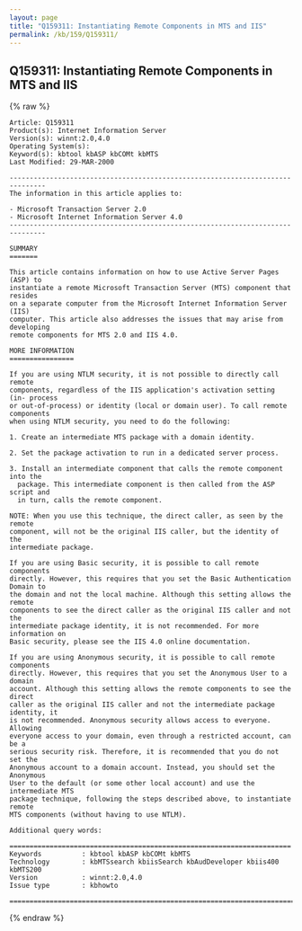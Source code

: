 ```yaml
---
layout: page
title: "Q159311: Instantiating Remote Components in MTS and IIS"
permalink: /kb/159/Q159311/
---
```


## Q159311: Instantiating Remote Components in MTS and IIS

{% raw %}

	Article: Q159311
	Product(s): Internet Information Server
	Version(s): winnt:2.0,4.0
	Operating System(s): 
	Keyword(s): kbtool kbASP kbCOMt kbMTS
	Last Modified: 29-MAR-2000
	
	-------------------------------------------------------------------------------
	The information in this article applies to:
	
	- Microsoft Transaction Server 2.0 
	- Microsoft Internet Information Server 4.0 
	-------------------------------------------------------------------------------
	
	SUMMARY
	=======
	
	This article contains information on how to use Active Server Pages (ASP) to
	instantiate a remote Microsoft Transaction Server (MTS) component that resides
	on a separate computer from the Microsoft Internet Information Server (IIS)
	computer. This article also addresses the issues that may arise from developing
	remote components for MTS 2.0 and IIS 4.0.
	
	MORE INFORMATION
	================
	
	If you are using NTLM security, it is not possible to directly call remote
	components, regardless of the IIS application's activation setting (in- process
	or out-of-process) or identity (local or domain user). To call remote components
	when using NTLM security, you need to do the following:
	
	1. Create an intermediate MTS package with a domain identity.
	
	2. Set the package activation to run in a dedicated server process.
	
	3. Install an intermediate component that calls the remote component into the
	  package. This intermediate component is then called from the ASP script and
	  in turn, calls the remote component.
	
	NOTE: When you use this technique, the direct caller, as seen by the remote
	component, will not be the original IIS caller, but the identity of the
	intermediate package.
	
	If you are using Basic security, it is possible to call remote components
	directly. However, this requires that you set the Basic Authentication Domain to
	the domain and not the local machine. Although this setting allows the remote
	components to see the direct caller as the original IIS caller and not the
	intermediate package identity, it is not recommended. For more information on
	Basic security, please see the IIS 4.0 online documentation.
	
	If you are using Anonymous security, it is possible to call remote components
	directly. However, this requires that you set the Anonymous User to a domain
	account. Although this setting allows the remote components to see the direct
	caller as the original IIS caller and not the intermediate package identity, it
	is not recommended. Anonymous security allows access to everyone. Allowing
	everyone access to your domain, even through a restricted account, can be a
	serious security risk. Therefore, it is recommended that you do not set the
	Anonymous account to a domain account. Instead, you should set the Anonymous
	User to the default (or some other local account) and use the intermediate MTS
	package technique, following the steps described above, to instantiate remote
	MTS components (without having to use NTLM).
	
	Additional query words:
	
	======================================================================
	Keywords          : kbtool kbASP kbCOMt kbMTS 
	Technology        : kbMTSsearch kbiisSearch kbAudDeveloper kbiis400 kbMTS200
	Version           : winnt:2.0,4.0
	Issue type        : kbhowto
	
	=============================================================================
	

{% endraw %}
